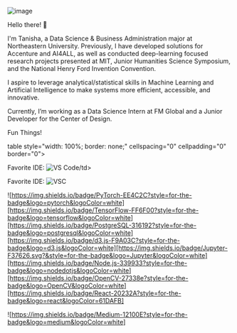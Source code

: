 ![image](https://github.com/tanisharajgor/tanisharajgor/assets/54627422/8d06ec95-3aa0-482d-92d2-a5269d4926d8.gif)

Hello there! 👋

I'm Tanisha, a Data Science & Business Administration major at Northeastern University. Previously, I have developed solutions for Accenture and AI4ALL, as well as conducted deep-learning focused research projects presented at MIT, Junior Humanities Science Symposium, and the National Henry Ford Invention Convention. 

I aspire to leverage analytical/statistical skills in Machine Learning and Artificial Intelligence to make systems more efficient, accessible, and innovative.

Currently, I’m working as a Data Science Intern at FM Global and a Junior Developer for the Center of Design.

Fun Things!

table style="width: 100%; border: none;" cellspacing="0" cellpadding="0" border="0">
  <tr>
    <td>Favorite IDE: </td>
    <td><img src="https://img.shields.io/badge/Visual_Studio-5C2D91?style=for-the-badge&logo=visual%20studio&logoColor=white" alt="VS Code">/td>
  </tr>
</table>

Favorite IDE: ![VSC](https://img.shields.io/badge/Visual_Studio-5C2D91?style=for-the-badge&logo=visual%20studio&logoColor=white)

![https://img.shields.io/badge/PyTorch-EE4C2C?style=for-the-badge&logo=pytorch&logoColor=white][https://img.shields.io/badge/TensorFlow-FF6F00?style=for-the-badge&logo=tensorflow&logoColor=white][https://img.shields.io/badge/PostgreSQL-316192?style=for-the-badge&logo=postgresql&logoColor=white][https://img.shields.io/badge/d3.js-F9A03C?style=for-the-badge&logo=d3.js&logoColor=white][https://img.shields.io/badge/Jupyter-F37626.svg?&style=for-the-badge&logo=Jupyter&logoColor=white][https://img.shields.io/badge/Node.js-339933?style=for-the-badge&logo=nodedotjs&logoColor=white][https://img.shields.io/badge/OpenCV-27338e?style=for-the-badge&logo=OpenCV&logoColor=white][https://img.shields.io/badge/React-20232A?style=for-the-badge&logo=react&logoColor=61DAFB]

![https://img.shields.io/badge/Medium-12100E?style=for-the-badge&logo=medium&logoColor=white]
